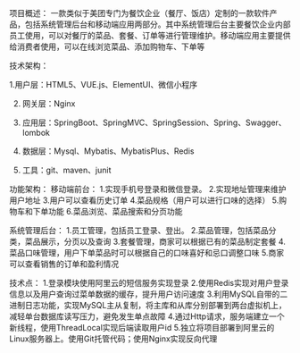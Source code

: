 项目概述：
一款类似于美团专门为餐饮企业（餐厅、饭店）定制的一款软件产品，包括系统管理后台和移动端应用两部分。其中系统管理后台主要餐饮企业内部员工使用，可以对餐厅的菜品、套餐、订单等进行管理维护。移动端应用主要提供给消费者使用，可以在线浏览菜品、添加购物车、下单等

技术架构：


1.用户层：HTML5、VUE.js、ElementUI、微信小程序

2. 网关层：Nginx

3. 应用层：SpringBoot、SpringMVC、SpringSession、Spring、Swagger、lombok

4. 数据层：Mysql、Mybatis、MybatisPlus、Redis

5. 工具：git、maven、junit

功能架构：
移动端前台：
1.实现手机号登录和微信登录。
2.实现地址管理来维护用户地址 
3.用户可以查看历史订单 
4.菜品规格（用户可以进行口味的选择） 
5.购物车和下单功能 
6.菜品浏览、菜品搜索和分页功能

系统管理后台：
1.员工管理，包括员工登录、登出。
2.菜品管理，包括菜品分类，菜品展示，分页以及查询
3.套餐管理，商家可以根据已有的菜品制定套餐
4.菜品口味管理，用户下单菜品时可以根据自己的口味喜好和忌口调整口味
5.商家可以查看销售的订单和盈利情况

技术点：
1.登录模块使用阿里云的短信服务实现登录
2.使用Redis实现对用户登录信息以及用户查询过菜单数据的缓存，提升用户访问速度
3.利用MySQL自带的二进制日志功能，实现MySQL主从复制，将主库和从库分别部署到两台虚拟机上，减轻单台数据库读写压力，避免发生单点故障
4.通过Http请求，服务端建立一个新线程，使用ThreadLocal实现后端读取用户id
5.独立将项目部署到阿里云的Linux服务器上。使用Git托管代码；使用Nginx实现反向代理
